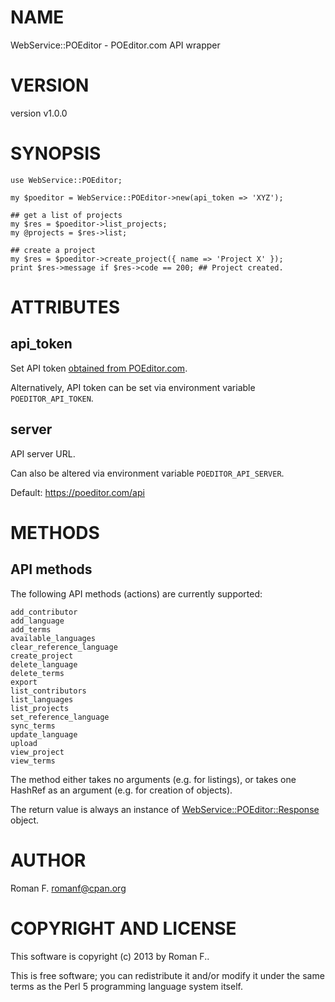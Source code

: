 # NAME

WebService::POEditor - POEditor.com API wrapper

# VERSION

version v1.0.0

# SYNOPSIS

    use WebService::POEditor;

    my $poeditor = WebService::POEditor->new(api_token => 'XYZ');

    ## get a list of projects
    my $res = $poeditor->list_projects;
    my @projects = $res->list;

    ## create a project
    my $res = $poeditor->create_project({ name => 'Project X' });
    print $res->message if $res->code == 200; ## Project created.

# ATTRIBUTES

## api\_token

Set API token [obtained from POEditor.com](https://poeditor.com/account/api).

Alternatively, API token can be set via environment variable `POEDITOR_API_TOKEN`.

## server

API server URL.

Can also be altered via environment variable `POEDITOR_API_SERVER`.

Default: https://poeditor.com/api

# METHODS

## API methods

The following API methods (actions) are currently supported:

    add_contributor
    add_language
    add_terms
    available_languages
    clear_reference_language
    create_project
    delete_language
    delete_terms
    export
    list_contributors
    list_languages
    list_projects
    set_reference_language
    sync_terms
    update_language
    upload
    view_project
    view_terms

The method either takes no arguments (e.g. for listings), or takes one HashRef
as an argument (e.g. for creation of objects).

The return value is always an instance of [WebService::POEditor::Response](http://search.cpan.org/perldoc?WebService::POEditor::Response) object.

# AUTHOR

Roman F. <romanf@cpan.org>

# COPYRIGHT AND LICENSE

This software is copyright (c) 2013 by Roman F..

This is free software; you can redistribute it and/or modify it under
the same terms as the Perl 5 programming language system itself.
